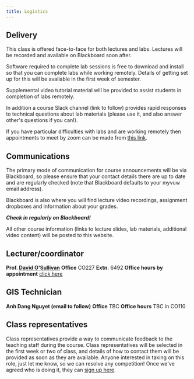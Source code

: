 ```yaml
---
title: Logistics
---
```

## Delivery
This class is offered face-to-face for both lectures and labs. Lectures will be recorded and available on Blackboard soon after.

Software required to complete lab sessions is free to download and install so that you can complete labs while working remotely. Details of getting set up for this will be available in the first week of semester.

Supplemental video tutorial material will be provided to assist students in completion of labs remotely.

In addition a course Slack channel (link to follow) provides rapid responses to technical questions about lab materials (please use it, and also answer other's questions if you can!).

If you have particular difficulties with labs and are working remotely then appointments to meet by zoom can be made from [this link](https://calendly.com/dosullivan).

## Communications
The primary mode of communication for course announcements will be via Blackboard, so please ensure that your contact details there are up to date and are regularly checked (note that Blackboard defaults to your myvuw email address).

Blackboard is also where you will find lecture video recordings, assignment dropboxes and information about your grades.

**_Check in regularly on Blackboard!_**

All other course information (links to lecture slides, lab materials, additional video content) will be posted to this website.

## Lecturer/coordinator
**Prof. [David O'Sullivan](mailto:david.osullivan@vuw.ac.nz)**
**Office** CO227 **Extn.** 6492 **Office hours by appointment** [click here](https://calendly.com/dosullivan)

## GIS Technician
**Anh Dang Nguyet (email to follow)**
**Office** TBC **Office hours** TBC in CO110

## Class representatives
Class representatives provide a way to communicate feedback to the teaching staff during the course. Class representatives will be selected in the first week or two of class, and details of how to contact them will be provided as soon as they are available. Anyone interested in taking on this role, just let me know, so we can resolve any competition! Once we've agreed who is doing it, they can [sign up here](https://www.vuwsa.org.nz/class-representatives).
